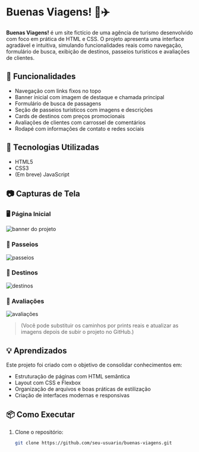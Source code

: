 # Buenas Viagens! 🌴✈️

**Buenas Viagens!** é um site fictício de uma agência de turismo desenvolvido com foco em prática de HTML e CSS. O projeto apresenta uma interface agradável e intuitiva, simulando funcionalidades reais como navegação, formulário de busca, exibição de destinos, passeios turísticos e avaliações de clientes.

## 🚀 Funcionalidades

- Navegação com links fixos no topo
- Banner inicial com imagem de destaque e chamada principal
- Formulário de busca de passagens
- Seção de passeios turísticos com imagens e descrições
- Cards de destinos com preços promocionais
- Avaliações de clientes com carrossel de comentários
- Rodapé com informações de contato e redes sociais

## 🧪 Tecnologias Utilizadas

- HTML5
- CSS3
- (Em breve) JavaScript

## 📷 Capturas de Tela

### 🖥️ Página Inicial

![banner do projeto](./assets/banner.png)

### 📍 Passeios

![passeios](./assets/passeios.png)

### 🌅 Destinos

![destinos](./assets/destinos.png)

### 💬 Avaliações

![avaliações](./assets/avaliacoes.png)

> (Você pode substituir os caminhos por prints reais e atualizar as imagens depois de subir o projeto no GitHub.)

## 💡 Aprendizados

Este projeto foi criado com o objetivo de consolidar conhecimentos em:

- Estruturação de páginas com HTML semântica
- Layout com CSS e Flexbox
- Organização de arquivos e boas práticas de estilização
- Criação de interfaces modernas e responsivas

## 📦 Como Executar

1. Clone o repositório:
   ```bash
   git clone https://github.com/seu-usuario/buenas-viagens.git
